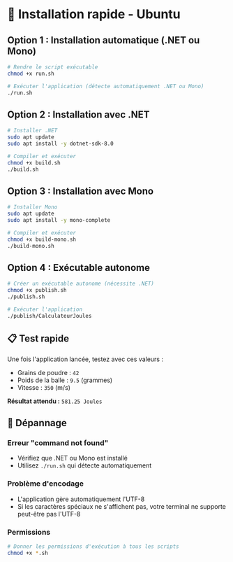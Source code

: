 # 🚀 Installation rapide - Ubuntu

## Option 1 : Installation automatique (.NET ou Mono)

```bash
# Rendre le script exécutable
chmod +x run.sh

# Exécuter l'application (détecte automatiquement .NET ou Mono)
./run.sh
```

## Option 2 : Installation avec .NET

```bash
# Installer .NET
sudo apt update
sudo apt install -y dotnet-sdk-8.0

# Compiler et exécuter
chmod +x build.sh
./build.sh
```

## Option 3 : Installation avec Mono

```bash
# Installer Mono
sudo apt update
sudo apt install -y mono-complete

# Compiler et exécuter
chmod +x build-mono.sh
./build-mono.sh
```

## Option 4 : Exécutable autonome

```bash
# Créer un exécutable autonome (nécessite .NET)
chmod +x publish.sh
./publish.sh

# Exécuter l'application
./publish/CalculateurJoules
```

## 📋 Test rapide

Une fois l'application lancée, testez avec ces valeurs :
- Grains de poudre : `42`
- Poids de la balle : `9.5` (grammes)
- Vitesse : `350` (m/s)

**Résultat attendu :** `581.25 Joules`

## 🔧 Dépannage

### Erreur "command not found"
- Vérifiez que .NET ou Mono est installé
- Utilisez `./run.sh` qui détecte automatiquement

### Problème d'encodage
- L'application gère automatiquement l'UTF-8
- Si les caractères spéciaux ne s'affichent pas, votre terminal ne supporte peut-être pas l'UTF-8

### Permissions
```bash
# Donner les permissions d'exécution à tous les scripts
chmod +x *.sh
```